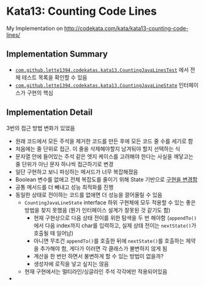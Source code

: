 # Kata13: Counting Code Lines

My Implementation on http://codekata.com/kata/kata13-counting-code-lines/

## Implementation Summary
- [`com.github.lette1394.codekatas.kata13.CountingJavaLinesTest`](https://github.com/lette1394/code-katas/blob/main/src/test/kotlin/com/github/lette1394/codekatas/kata13/CountingJavaLinesTest.kt) 에서 전체 테스트 목록을 확인할 수 있음
- [`com.github.lette1394.codekatas.kata13.CountingJavaLineState`](https://github.com/lette1394/code-katas/blob/main/src/main/kotlin/com/github/lette1394/codekatas/kata13/CountingJavaLineState.kt) 인터페이스가 구현의 핵심

## Implementation Detail
3번의 접근 방법 변화가 있었음

- 원래 코드에서 모든 주석을 제거한 코드를 만든 후에 모든 코드 줄 수를 세기로 함
- 처음에는 줄 단위로 접근. 이 줄을 삭제해야할지 남겨둬야 할지 선택하는 식
- 문자열 안에 들어있는 주석 같은 엣지 케이스를 고려해야 한다는 사실을 깨닿고는 줄 단위가 아닌 문자 하나씩 접근하기로 변경
- 일단 구현하고 보니 파싱하는 메서드가 너무 복잡해졌음
- Boolean 변수를 없애고 전체 복잡도를 줄이기 위해 State 기반으로 [구현을 변경함](https://github.com/lette1394/code-katas/commit/a5ed91a7037d154cd0900dda45512f5889b9bd31) 
- 공통 메서드를 더 빼내고 성능 최적화를 진행 
- 동일한 상태로 전이하는 코드를 없애면 더 성능을 끌어올릴 수 있음
  - `CountingJavaLineState` interface 하위 구현체에 모두 적용할 수 있는 좋은 방법을 찾지 못했음 (뭔가 인터페이스 설계가 잘못된 것 같기도 함)
    - 현재 구현상으로 다음 상태 전이를 위한 탐색을 두 번 해야함 (`appendTo()`에서 다음 index까지 char를 입력하고, 실제 상태 전이는 `nextState()`가 호출될 때 일어남)
    - 아니면 무조건 `appendTo()`를 호출한 뒤에 `nextState()`를 호출하는 제약을 추가해야 함, 게다가 이러면 각 클래스가 불변하지 않게 됨
    - 계산을 한 번만 하면서 불변하게 할 수 있는 방법이 없을까?
    - 생성자에 로직을 넣고 싶지는 않음
  - 현재 구현에서는 멀티라인/싱글라인 주석 각각에만 적용되어있음
- 
